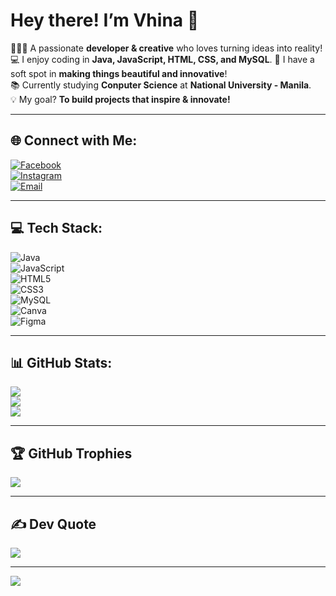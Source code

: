 # Hey there! I’m Vhina 🌸

🧚🏻‍♀️ A passionate **developer & creative** who loves turning ideas into reality!  
💻 I enjoy coding in **Java, JavaScript, HTML, CSS, and MySQL**.
🎨 I have a soft spot in **making things beautiful and innovative**!  
📚 Currently studying **Conputer Science** at **National University - Manila**.  
💡 My goal? **To build projects that inspire & innovate!**  

---

## 🌐 Connect with Me:  
[![Facebook](https://img.shields.io/badge/Facebook-ff8fab?logo=Facebook&logoColor=white&style=for-the-badge)](https://www.facebook.com/share/15fVAgYGF7/)  
[![Instagram](https://img.shields.io/badge/Instagram-ff6b81?logo=Instagram&logoColor=white&style=for-the-badge)](https://instagram.com/alvhn.sl)  
[![Email](https://img.shields.io/badge/Email-ff4d6d?logo=gmail&logoColor=white&style=for-the-badge)](mailto:soloalvhin@gmail.com)  

---

## 💻 Tech Stack:  
![Java](https://img.shields.io/badge/-Java-ff6b81?logo=openjdk&logoColor=white&style=for-the-badge)  
![JavaScript](https://img.shields.io/badge/-JavaScript-ff4d6d?logo=javascript&logoColor=white&style=for-the-badge)  
![HTML5](https://img.shields.io/badge/-HTML5-ff758f?logo=html5&logoColor=white&style=for-the-badge)  
![CSS3](https://img.shields.io/badge/-CSS3-ffafcc?logo=css3&logoColor=white&style=for-the-badge)  
![MySQL](https://img.shields.io/badge/-MySQL-fc85ae?logo=mysql&logoColor=white&style=for-the-badge)  
![Canva](https://img.shields.io/badge/-Canva-fb6f92?logo=canva&logoColor=white&style=for-the-badge)  
![Figma](https://img.shields.io/badge/-Figma-fd79a8?logo=figma&logoColor=white&style=for-the-badge)  

---

## 📊 GitHub Stats:  
![](https://github-readme-stats.vercel.app/api?username=avicsl&theme=tokyonight&hide_border=false&include_all_commits=false&count_private=false)  
![](https://github-readme-streak-stats.herokuapp.com/?user=avicsl&theme=tokyonight&hide_border=false)  
![](https://github-readme-stats.vercel.app/api/top-langs/?username=avicsl&theme=tokyonight&hide_border=false&include_all_commits=false&count_private=false&layout=compact)  

---

## 🏆 GitHub Trophies  
![](https://github-profile-trophy.vercel.app/?username=avicsl&theme=pink&no-frame=false&no-bg=true&margin-w=4)  

---

## ✍️ Dev Quote  
![](https://quotes-github-readme.vercel.app/api?type=horizontal&theme=pink)  

---

[![](https://visitcount.itsvg.in/api?id=avicsl&icon=9&color=ff69b4)](https://visitcount.itsvg.in)  
